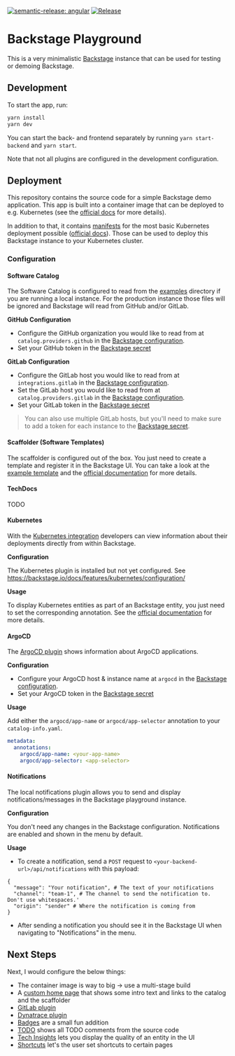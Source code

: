 [![semantic-release: angular](https://img.shields.io/badge/semantic--release-angular-e10079?logo=semantic-release)](https://github.com/semantic-release/semantic-release)
[![Release](https://github.com/KatharinaSick/backstage-playground/actions/workflows/release.yaml/badge.svg)](https://github.com/KatharinaSick/backstage-playground/actions/workflows/release.yaml)

# Backstage Playground

This is a very minimalistic [Backstage](https://backstage.io) instance that can be used for testing or demoing
Backstage.

## Development

To start the app, run:

```sh
yarn install
yarn dev
```

You can start the back- and frontend separately by running `yarn start-backend` and `yarn start`.

Note that not all plugins are configured in the development configuration.

## Deployment

This repository contains the source code for a simple Backstage demo application. This app is built into a container
image that can be deployed to e.g. Kubernetes (see the [official docs](https://backstage.io/docs/deployment/docker) for
more details).

In addition to that, it contains [manifests](./deployment) for the most basic Kubernetes deployment
possible ([official docs](https://backstage.io/docs/deployment/k8s)). Those can be used to deploy this Backstage
instance to your Kubernetes cluster.

### Configuration

#### Software Catalog

The Software Catalog is configured to read from the [examples](./examples) directory if you are running a local
instance. For the production instance those files will be ignored and Backstage will read from GitHub and/or GitLab.

**GitHub Configuration**

- Configure the GitHub organization you would like to read from at `catalog.providers.github` in
  the [Backstage configuration](./deployment/config.yaml).
- Set your GitHub token in the [Backstage secret](./deployment/secrets.yaml)

**GitLab Configuration**

- Configure the GitLab host you would like to read from at `integrations.gitlab` in
  the [Backstage configuration](./deployment/config.yaml).
- Set the GitLab host you would like to read from at `catalog.providers.gitlab` in
  the [Backstage configuration](./deployment/config.yaml).
- Set your GitLab token in the [Backstage secret](./deployment/secrets.yaml)

> You can also use multiple GitLab hosts, but you'll need to make sure to add a token for each instance to
> the [Backstage secret](./deployment/secrets.yaml).

#### Scaffolder (Software Templates)

The scaffolder is configured out of the box. You just need to create a template and register it in the Backstage UI. You
can take a look at the [example template](./examples/template/template.yaml) and
the [official documentation](https://backstage.io/docs/features/software-templates/writing-templates) for more details.

#### TechDocs

TODO

#### Kubernetes

With the [Kubernetes integration](https://backstage.io/docs/features/kubernetes/) developers can view information about
their deployments directly from within Backstage.

**Configuration**

The Kubernetes plugin is installed but not yet configured.
See https://backstage.io/docs/features/kubernetes/configuration/

**Usage**

To display Kubernetes entities as part of an Backstage entity, you just need to set the corresponding annotation. See
the [official documentation](https://backstage.io/docs/features/kubernetes/configuration/#surfacing-your-kubernetes-components-as-part-of-an-entity)
for more details.

#### ArgoCD

The [ArgoCD plugin](https://roadie.io/backstage/plugins/argo-cd/) shows information about ArgoCD applications.

**Configuration**

- Configure your ArgoCD host & instance name at `argocd` in the [Backstage configuration](./deployment/config.yaml).
- Set your ArgoCD token in the [Backstage secret](./deployment/secrets.yaml)

**Usage**

Add either the `argocd/app-name` or `argocd/app-selector` annotation to your `catalog-info.yaml`.

```yaml
metadata:
  annotations:
    argocd/app-name: <your-app-name>
    argocd/app-selector: <app-selector>
```

#### Notifications

The local notifications plugin allows you to send and display notifications/messages in the Backstage playground
instance.

**Configuration**

You don't need any changes in the Backstage configuration. Notifications are enabled and shown in the menu by default.

**Usage**

- To create a notification, send a `POST` request to `<your-backend-url>/api/notifications` with this payload:

```
{
  "message": "Your notification", # The text of your notifications
  "channel": "team-1", # The channel to send the notification to. Don't use whitespaces.'
  "origin": "sender" # Where the notification is coming from
}
```

- After sending a notification you should see it in the Backstage UI when navigating to "Notifications" in the menu.

## Next Steps

Next, I would configure the below things:

- The container image is way to big -> use a multi-stage build
- A [custom home page](https://github.com/backstage/backstage/blob/master/plugins/home/README.md) that shows some intro
  text and links to the catalog and the scaffolder
- [GitLab plugin](https://github.com/immobiliare/backstage-plugin-gitlab)
- [Dynatrace plugin](https://github.com/backstage/backstage/tree/master/plugins/dynatrace)
- [Badges](https://github.com/backstage/backstage/blob/master/plugins/badges/README.md) are a small fun addition
- [TODO](https://github.com/backstage/backstage/tree/master/plugins/todo) shows all TODO comments from the source code
- [Tech Insights](https://roadie.io/backstage/plugins/tech-insights/) lets you display the quality of an entity in the
  UI
- [Shortcuts](https://github.com/backstage/backstage/blob/master/plugins/shortcuts/README.md) let's the user set
  shortcuts to certain pages
